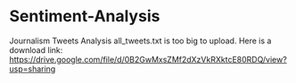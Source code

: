 # Sentiment-Analysis
Journalism Tweets Analysis
all_tweets.txt is too big to upload. Here is a download link: https://drive.google.com/file/d/0B2GwMxsZMf2dXzVkRXktcE80RDQ/view?usp=sharing
